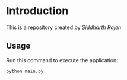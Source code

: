 # Introduction


This is a repository created by *Siddharth Rajen*


## Usage


Run this command to execute the application:


`python main.py`

 
